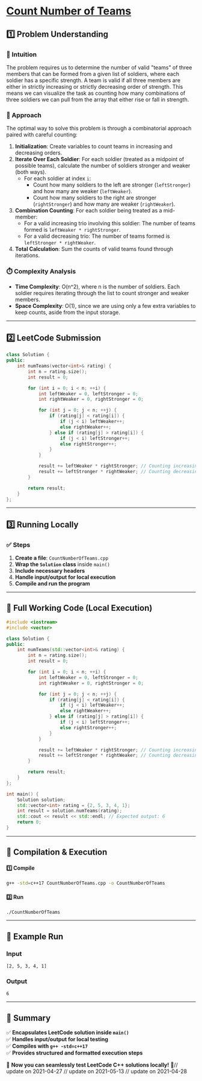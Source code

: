 # **[Count Number of Teams](https://leetcode.com/problems/count-number-of-teams/description/)**  

## **1️⃣ Problem Understanding**  
### **📌 Intuition**  
The problem requires us to determine the number of valid "teams" of three members that can be formed from a given list of soldiers, where each soldier has a specific strength. A team is valid if all three members are either in strictly increasing or strictly decreasing order of strength. This means we can visualize the task as counting how many combinations of three soldiers we can pull from the array that either rise or fall in strength.

### **🚀 Approach**  
The optimal way to solve this problem is through a combinatorial approach paired with careful counting:

1. **Initialization**: Create variables to count teams in increasing and decreasing orders.
2. **Iterate Over Each Soldier**: For each soldier (treated as a midpoint of possible teams), calculate the number of soldiers stronger and weaker (both ways).
   - For each soldier at index `i`:
     - Count how many soldiers to the left are stronger (`leftStronger`) and how many are weaker (`leftWeaker`).
     - Count how many soldiers to the right are stronger (`rightStronger`) and how many are weaker (`rightWeaker`).
3. **Combination Counting**: For each soldier being treated as a mid-member:
   - For a valid increasing trio involving this soldier: The number of teams formed is `leftWeaker * rightStronger`.
   - For a valid decreasing trio: The number of teams formed is `leftStronger * rightWeaker`.
4. **Total Calculation**: Sum the counts of valid teams found through iterations.

### **⏱️ Complexity Analysis**  
- **Time Complexity**: O(n^2), where n is the number of soldiers. Each soldier requires iterating through the list to count stronger and weaker members.
- **Space Complexity**: O(1), since we are using only a few extra variables to keep counts, aside from the input storage.  

---  

## **2️⃣ LeetCode Submission**  
```cpp
class Solution {
public:
    int numTeams(vector<int>& rating) {
        int n = rating.size();
        int result = 0;

        for (int i = 0; i < n; ++i) {
            int leftWeaker = 0, leftStronger = 0;
            int rightWeaker = 0, rightStronger = 0;

            for (int j = 0; j < n; ++j) {
                if (rating[j] < rating[i]) {
                    if (j < i) leftWeaker++;
                    else rightWeaker++;
                } else if (rating[j] > rating[i]) {
                    if (j < i) leftStronger++;
                    else rightStronger++;
                }
            }

            result += leftWeaker * rightStronger; // Counting increasing teams
            result += leftStronger * rightWeaker; // Counting decreasing teams
        }

        return result;
    }
};  
```  

---  

## **3️⃣ Running Locally**  
### **✅ Steps**  
1. **Create a file**: `CountNumberOfTeams.cpp`  
2. **Wrap the `Solution` class** inside `main()`  
3. **Include necessary headers**  
4. **Handle input/output for local execution**  
5. **Compile and run the program**  

---  

## **📝 Full Working Code (Local Execution)**  
```cpp
#include <iostream>
#include <vector>

class Solution {
public:
    int numTeams(std::vector<int>& rating) {
        int n = rating.size();
        int result = 0;

        for (int i = 0; i < n; ++i) {
            int leftWeaker = 0, leftStronger = 0;
            int rightWeaker = 0, rightStronger = 0;

            for (int j = 0; j < n; ++j) {
                if (rating[j] < rating[i]) {
                    if (j < i) leftWeaker++;
                    else rightWeaker++;
                } else if (rating[j] > rating[i]) {
                    if (j < i) leftStronger++;
                    else rightStronger++;
                }
            }

            result += leftWeaker * rightStronger; // Counting increasing teams
            result += leftStronger * rightWeaker; // Counting decreasing teams
        }

        return result;
    }
};

int main() {
    Solution solution;
    std::vector<int> rating = {2, 5, 3, 4, 1};
    int result = solution.numTeams(rating);
    std::cout << result << std::endl; // Expected output: 6
    return 0;
}  
```  

---  

## **🔧 Compilation & Execution**  
#### **1️⃣ Compile**  
```bash
g++ -std=c++17 CountNumberOfTeams.cpp -o CountNumberOfTeams
```  

#### **2️⃣ Run**  
```bash
./CountNumberOfTeams
```  

---  

## **🎯 Example Run**  
### **Input**  
```
[2, 5, 3, 4, 1]
```  
### **Output**  
```
6
```  

---  

## **📌 Summary**  
✅ **Encapsulates LeetCode solution inside `main()`**  
✅ **Handles input/output for local testing**  
✅ **Compiles with `g++ -std=c++17`**  
✅ **Provides structured and formatted execution steps**  

🚀 **Now you can seamlessly test LeetCode C++ solutions locally!** 🚀// update on 2021-04-27
// update on 2021-05-13
// update on 2021-04-28
